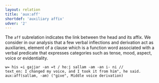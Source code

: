 ```yaml
---
layout: relation
title: 'aux:aff'
shortdef: 'auxiliary affix'
udver: '2'
---
```


The `aff` subrelation indicates the link between the head and its affix.
We consider in our analysis that a few verbal inflections and derivation act as auxiliaries, element of a clause which is a function word associated with a verbal predicate that
expresses categories such as tense, mood, aspect, voice or evidentiality.

~~~ sdparse
w= his =i gajjar -an =t / hoːj sallam -am -an i- ni //
text_en: I changed my voice, and I took it from him", he said.
aux:aff(sallam, -am) ("give", Middle voice derivation)
~~~
<!-- Interlanguage links updated Po 6. listopadu 2023, 21:42:28 CET -->
